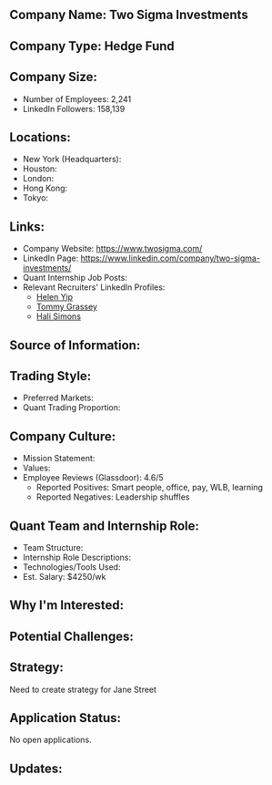 ## Company Name: Two Sigma Investments

## Company Type: Hedge Fund

## Company Size:
- Number of Employees: 2,241
- LinkedIn Followers: 158,139

## Locations:
- New York (Headquarters): 
- Houston: 
- London: 
- Hong Kong: 
- Tokyo: 

## Links:
- Company Website: https://www.twosigma.com/
- LinkedIn Page: https://www.linkedin.com/company/two-sigma-investments/
- Quant Internship Job Posts: 
- Relevant Recruiters' LinkedIn Profiles: 
  - [Helen Yip](https://www.linkedin.com/in/helen-yip/)
  - [Tommy Grassey](https://www.linkedin.com/in/tommy-grassey-764397173/)
  - [Hali Simons](https://www.linkedin.com/in/halifsimons/)

## Source of Information:

## Trading Style:
- Preferred Markets: 
- Quant Trading Proportion: 

## Company Culture:
- Mission Statement: 
- Values: 
- Employee Reviews (Glassdoor): 4.6/5
  - Reported Positives: Smart people, office, pay, WLB, learning
  - Reported Negatives: Leadership shuffles

## Quant Team and Internship Role:
- Team Structure: 
- Internship Role Descriptions: 
- Technologies/Tools Used: 
- Est. Salary: $4250/wk

## Why I'm Interested:

## Potential Challenges: 

## Strategy:
Need to create strategy for Jane Street

## Application Status:
No open applications.

## Updates:
